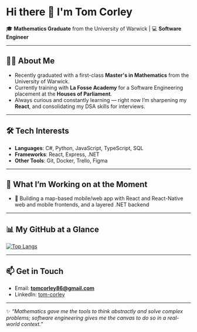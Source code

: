 # Hi there 👋 I'm Tom Corley  

🎓 **Mathematics Graduate** from the University of Warwick | 💻 **Software Engineer**  

---

## 👨‍💻 About Me
- Recently graduated with a first-class **Master's in Mathematics** from the University of Warwick.  
- Currently training with **La Fosse Academy** for a Software Engineering placement at the **Houses of Parliament**.  
- Always curious and constantly learning — right now I’m sharpening my **React**, and consolidating my DSA skills for interviews.  

---

## 🛠️ Tech Interests
- **Languages**: C#, Python, JavaScript, TypeScript, SQL  
- **Frameworks**: React, Express, .NET
- **Other Tools**: Git, Docker, Trello, Figma

---

## 🌱 What I’m Working on at the Moment
- 📘 Building a map-based mobile/web app with React and React-Native web and mobile frontends, and a layered .NET backend

---

## 📊 My GitHub at a Glance
[![Top Langs](https://github-readme-stats.vercel.app/api/top-langs/?username=tom-corley&layout=pie)](https://github.com/anuraghazra/github-readme-stats)  

---

## 📫 Get in Touch
- Email: **tomcorley86@gmail.com**  
- LinkedIn: [tom-corley](https://www.linkedin.com/in/tom-corley/)

---

✨ *“Mathematics gave me the tools to think abstractly and solve complex problems; software engineering gives me the canvas to do so in a real-world context.”*
